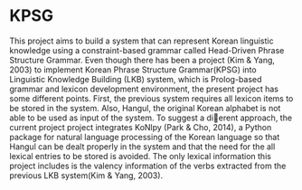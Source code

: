 # KPSG

This project aims to build a system that can represent Korean linguistic knowledge using a constraint-based grammar called
Head-Driven Phrase Structure Grammar. Even though there has been a project (Kim & Yang, 2003) to implement Korean
Phrase Structure Grammar(KPSG) into Linguistic Knowledge Building (LKB) system, which is Prolog-based grammar and
lexicon development environment, the present project has some different points. First, the previous system requires all lexicon
items to be stored in the system. Also, Hangul, the original Korean alphabet is not able to be used as input of the system.
To suggest a dierent approach, the current project project integrates KoNlpy (Park & Cho, 2014), a Python package for
natural language processing of the Korean language so that Hangul can be dealt properly in the system and that the need
for the all lexical entries to be stored is avoided. The only lexical information this project includes is the valency information
of the verbs extracted from the previous LKB system(Kim & Yang, 2003).
